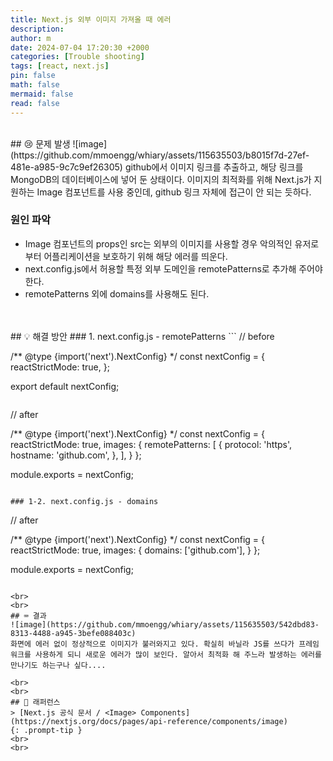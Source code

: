 ```yaml
---
title: Next.js 외부 이미지 가져올 때 에러
description: 
author: m
date: 2024-07-04 17:20:30 +2000
categories: [Trouble shooting]
tags: [react, next.js]
pin: false
math: false
mermaid: false
read: false
---
```


<br>
## 😢 문제 발생
![image](https://github.com/mmoengg/whiary/assets/115635503/b8015f7d-27ef-481e-a985-9c7c9ef26305)
github에서 이미지 링크를 추출하고, 해당 링크를 MongoDB의 데이터베이스에 넣어 둔 상태이다.
이미지의 최적화를 위해 Next.js가 지원하는 Image 컴포넌트를 사용 중인데, github 링크 자체에 접근이 안 되는 듯하다.

### 원인 파악
- Image 컴포넌트의 props인 src는 외부의 이미지를 사용할 경우 악의적인 유저로부터 어플리케이션을 보호하기 위해 해당 에러를 띄운다.
- next.config.js에서 허용할 특정 외부 도메인을 remotePatterns로 추가해 주어야 한다.
- remotePatterns 외에 domains를 사용해도 된다.

<br>
<br>
## 💡 해결 방안
### 1. next.config.js - remotePatterns
```
// before

/** @type {import('next').NextConfig} */
const nextConfig = {
	reactStrictMode: true,
};

export default nextConfig;
```

```
// after

/** @type {import('next').NextConfig} */
const nextConfig = {
  reactStrictMode: true,
  images: {
    remotePatterns: [
      {
        protocol: 'https',
        hostname: 'github.com',
      },
    ],
  }
};

module.exports = nextConfig;
```

### 1-2. next.config.js - domains
```
// after

/** @type {import('next').NextConfig} */
const nextConfig = {
  reactStrictMode: true,
  images: {
    domains: ['github.com'],
  }
};

module.exports = nextConfig;
```

<br>
<br>
## ⌨️ 결과
![image](https://github.com/mmoengg/whiary/assets/115635503/542dbd83-8313-4488-a945-3befe088403c)
화면에 에러 없이 정상적으로 이미지가 불러와지고 있다. 확실히 바닐라 JS를 쓰다가 프레임워크를 사용하게 되니 새로운 에러가 많이 보인다. 알아서 최적화 해 주느라 발생하는 에러를 만나기도 하는구나 싶다....

<br>
<br>
## 📖 래퍼런스
> [Next.js 공식 문서 / <Image> Components](https://nextjs.org/docs/pages/api-reference/components/image)
{: .prompt-tip }
<br>
<br>